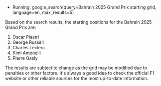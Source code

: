  - Running: google_search(query=Bahrain 2025 Grand Prix starting grid, language=en, max_results=5)

Based on the search results, the starting positions for the Bahrain 2025 Grand Prix are:

1. Oscar Piastri
2. George Russell
3. Charles Leclerc
4. Kimi Antonelli
5. Pierre Gasly

The results are subject to change as the grid may be modified due to penalties or other factors. It's always a good idea to check the official F1 website or other reliable sources for the most up-to-date information.